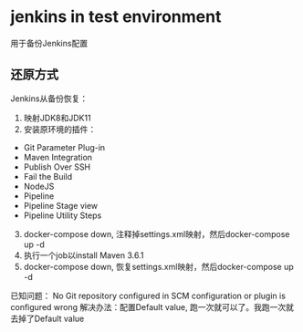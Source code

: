 # jenkins in test environment

用于备份Jenkins配置

## 还原方式

Jenkins从备份恢复：
1. 映射JDK8和JDK11
2. 安装原环境的插件：
  - Git Parameter Plug-in
  - Maven Integration
  - Publish Over SSH
  - Fail the Build
  - NodeJS
  - Pipeline
  - Pipeline Stage view
  - Pipeline Utility Steps
3. docker-compose down, 注释掉settings.xml映射，然后docker-compose up -d
4. 执行一个job以install Maven 3.6.1
5. docker-compose down, 恢复settings.xml映射，然后docker-compose up -d

已知问题：
No Git repository configured in SCM configuration or plugin is configured wrong
解决办法：配置Default value, 跑一次就可以了。我跑一次就去掉了Default value
